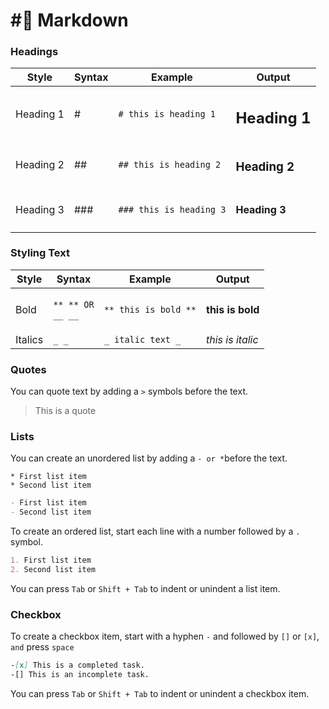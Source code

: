 # #⃣ Markdown

### Headings

| Style     | Syntax | Example                 | Output             |
| --------- | ------ | ----------------------- | ------------------ |
| Heading 1 | #      | `# this is heading 1`   | <h2>Heading 1</h2> |
| Heading 2 | ##     | `## this is heading 2`  | <h3>Heading 2</h3> |
| Heading 3 | ###    | `### this is heading 3` | <h4>Heading 3</h4> |



### Styling Text

| Style   | Syntax                                             | Example              | Output           |
| ------- | -------------------------------------------------- | -------------------- | ---------------- |
| Bold    | <p><code>** ** OR</code><br><code>__ __</code></p> | `** this is bold **` | **this is bold** |
| Italics | `_ _`                                              | `_ italic text _`    | _this is italic_ |



### Quotes

You can quote text by adding a `>` symbols before the text.

> This is a quote



### Lists

You can create an unordered list by adding a `- or *`before the text.

```
* First list item
* Second list item
```

```md
- First list item
- Second list item
```

To create an ordered list, start each line with a number followed by a `.` symbol.

```md
1. First list item
2. Second list item
```

You can press `Tab` or `Shift + Tab` to indent or unindent a list item.



### Checkbox

To create a checkbox item, start with a hyphen `-` and followed by `[]` or `[x]`, `and` press `space`

```md
-[x] This is a completed task.
-[] This is an incomplete task.
```

You can press `Tab` or `Shift + Tab` to indent or unindent a checkbox item.
